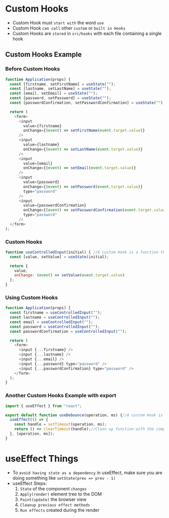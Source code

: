 # Custom Hooks
* Custom Hook must `start with` the word `use`
* Custom Hook `can call` other `custom` or `built in Hooks`
* Custom Hooks are `stored` in `src/hooks` with each file containing a single hook

## Custom Hooks Example

### Before Custom Hooks
``` js
function Application(props) {
  const [firstname, setFirstName] = useState("");
  const [lastname, setLastName] = useState("");
  const [email, setEmail] = useState("");
  const [password, setPassword] = useState("");
  const [passwordConfirmation, setPasswordConfirmation] = useState("");

  return (
    <form>
      <input
        value={firstname}
        onChange={(event) => setFirstName(event.target.value)}
      />
      <input
        value={lastname}
        onChange={(event) => setLastName(event.target.value)}
      />
      <input
        value={email}
        onChange={(event) => setEmail(event.target.value)}
      />
      <input
        value={password}
        onChange={(event) => setPassword(event.target.value)}
        type="password"
      />
      <input
        value={passwordConfirmation}
        onChange={(event) => setPasswordConfirmation(event.target.value)}
        type="password"
      />
  </form>
);
```

### Custom Hooks
``` js 
function useControlledInput(initial) { //A custom Hook is a function that must start with the word use
  const [value, setValue] = useState(initial);

  return {
    value,
    onChange: (event) => setValue(event.target.value)
  };
}
```

### Using Custom Hooks
``` js
function Application(props) {
  const firstname = useControlledInput("");
  const lastname = useControlledInput("");
  const email = useControlledInput("");
  const password = useControlledInput("");
  const passwordConfirmation = useControlledInput("");

  return (
    <form>
      <input {...firstname} />
      <input {...lastname} />
      <input {...email} />
      <input {...password} type="password" />
      <input {...passwordConfirmation} type="password" />
    </form>
  );
}
```

### Another Custom Hooks Example with export
```js 
import { useEffect } from "react";

export default function useDebounce(operation, ms) {//A custom Hook is a function that must start with the word use
  useEffect(() => {
    const handle = setTimeout(operation, ms);
    return () => clearTimeout(handle);//Clean up function with the component is dismounted
  }, [operation, ms]);
}
```
# useEffect Things
* To `avoid having state as a dependency` in useEffect, make sure you are doing something like `setState(prev => prev - 1)`
* useEffect Steps:
  1) `State` of the component `changes`
  2) `Apply(render)` element tree to the DOM
  3) `Paint(update)` the browser view
  4) `Cleanup previous effect methods`
  5) `Run effects` created during the render